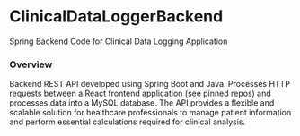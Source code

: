 # ClinicalDataLoggerBackend
Spring Backend Code for Clinical Data Logging Application

### Overview
Backend REST API developed using Spring Boot and Java. Processes HTTP requests between a React frontend application (see pinned repos) and processes data into a MySQL database. The API provides a flexible and scalable solution for healthcare professionals to manage patient information and perform essential calculations required for clinical analysis.
